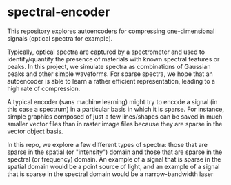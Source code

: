 # spectral-encoder
This repository explores autoencoders for compressing one-dimensional signals (optical spectra for example).

Typically, optical spectra are captured by a spectrometer and used to identify/quantify the presence of materials with known spectral features or peaks. In this project, we simulate spectra as combinations of Gaussian peaks and other simple waveforms. For sparse spectra, we hope that an autoencoder is able to learn a rather efficient representation, leading to a high rate of compression.

A typical encoder (sans machine learning) might try to encode a signal (in this case a spectrum) in a particular basis in which it is sparse. For instance, simple graphics composed of just a few lines/shapes can be saved in much smaller vector files than in raster image files because they are sparse in the vector object basis.

In this repo, we explore a few different types of spectra: those that are sparse in the spatial (or "intensity") domain and those that are sparse in the spectral (or frequency) domain. An example of a signal that is sparse in the spatial domain would be a point source of light, and an example of a signal that is sparse in the spectral domain would be a narrow-bandwidth laser
